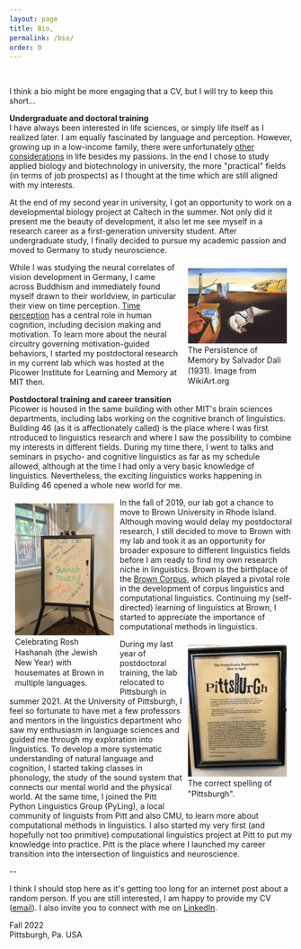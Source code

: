 ```yaml
---
layout: page
title: Bio,
permalink: /bio/
order: 0
---
```


<br/>

I think a bio might be more engaging that a CV, but I will try to keep this short...

**Undergraduate and doctoral training**  
I have always been interested in life sciences, or simply life itself as I realized later. I am equally fascinated by language and perception. However, growing up in a low-income family, there were unfortunately [other considerations](https://www.washingtonpost.com/business/2022/07/08/dept-of-data-academia-elite/) in life besides my passions. In the end I chose to study applied biology and biotechnology in university, the more "practical" fields (in terms of job prospects) as I thought at the time which are still aligned with my interests.

At the end of my second year in university, I got an opportunity to work on a developmental biology project at Caltech in the summer. Not only did it present me the beauty of development, it also let me see myself in a research career as a first-generation university student. After undergraduate study, I finally decided to pursue my academic passion and moved to Germany to study neuroscience.

<div style="float:right; padding: 10px; width: 35%;"><a target="_blank" href="https://www.wikiart.org/en/salvador-dali/the-persistence-of-memory-1931"><img src="/img/persistence_of_memory.jpg"></a><div style="font-size: 14px; line-height: 1.3;">The Persistence of Memory by Salvador Dali (1931). Image from WikiArt.org</div></div>

While I was studying the neural correlates of vision development in Germany, I came across Buddhism and immediately found myself drawn to their worldview, in particular their view on time perception. [Time perception](https://en.wikipedia.org/wiki/Time_perception) has a central role in human cognition, including decision making and motivation. To learn more about the neural circuitry governing motivation-guided behaviors, I started my postdoctoral research in my current lab which was hosted at the Picower Institute for Learning and Memory at MIT then.

**Postdoctoral training and career transition**  
Picower is housed in the same building with other MIT's brain sciences departments, including labs working on the cognitive branch of linguistics. Building 46 (as it is affectionately called) is the place where I was first ntroduced to linguistics research and where I saw the possibility to combine my interests in different fields. During my time there, I went to talks and seminars in psycho- and cognitive linguistics as far as my schedule allowed, although at the time I had only a very basic knowledge of linguistics. Nevertheless, the exciting linguistics works happening in Building 46 opened a whole new world for me.

<div style="float:left; padding: 10px; width: 35%;"><a target="_blank" href="/img/rosh_hashanah.jpg"><img src="/img/rosh_hashanah.jpg"></a><div style="font-size: 14px; line-height: 1.3;">Celebrating Rosh Hashanah (the Jewish New Year) with housemates at Brown in multiple languages.</div></div>
 
In the fall of 2019, our lab got a chance to move to Brown University in Rhode Island. Although moving would delay my postdoctoral research, I still decided to move to Brown with my lab and took it as an opportunity for broader exposure to different linguistics fields before I am ready to find my own research niche in linguistics. Brown is the birthplace of the [Brown Corpus](https://en.wikipedia.org/wiki/Brown_Corpus), which played a pivotal role in the development of corpus linguistics and computational linguistics. Continuing my (self-directed) learning of linguistics at Brown, I started to appreciate the importance of computational methods in linguistics.

<div style="float:right; padding: 10px; width: 35%;"><a target="_blank" href="/img/pittsburgh.jpg"><img src="/img/pittsburgh.jpg"></a><div style="font-size: 14px; line-height: 1.3;">The correct spelling of "Pittsburgh".</div></div>

During my last year of postdoctoral training, the lab relocated to Pittsburgh in summer 2021. At the University of Pittsburgh, I feel so fortunate to have met a few professors and mentors in the linguistics department who saw my enthusiasm in language sciences and guided me through my exploration into linguistics. To develop a more systematic understanding of natural language and cognition, I started taking classes in phonology, the study of the sound system that connects our mental world and the physical world. At the same time, I joined the Pitt Python Linguistics Group (PyLing), a local community of linguists from Pitt and also CMU, to learn more about computational methods in linguistics. I also started my very first (and hopefully not too primitive) computational linguistics project at Pitt to put my knowledge into practice. Pitt is the place where I launched my career transition into the intersection of linguistics and neuroscience.

--

I think I should stop here as it's getting too long for an internet post about a random person. If you are still interested, I am happy to provide my CV ([email](mailto:mh.wongg@gmail.com)). I also invite you to connect with me on [LinkedIn](https://www.linkedin.com/in/manhowong).

Fall 2022  
Pittsburgh, Pa. USA